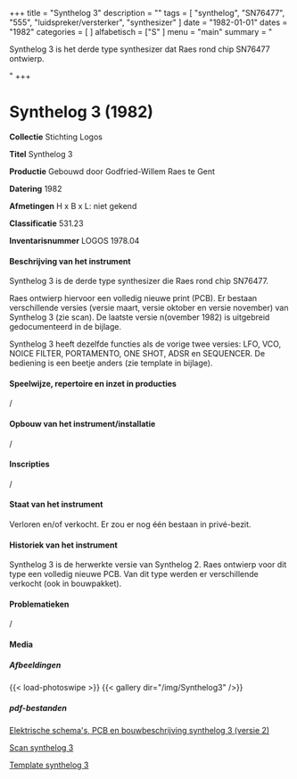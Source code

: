 ﻿+++
title = "Synthelog 3"
description = ""
tags = [ "synthelog", "SN76477", "555", "luidspreker/versterker", "synthesizer"
]
date = "1982-01-01"
dates = "1982"
categories = [
]
alfabetisch = ["S"
]
menu = "main"
summary = "<p>Synthelog 3 is het derde type synthesizer dat Raes rond chip SN76477 ontwierp.</p>"
+++

# Synthelog 3 (1982)


**Collectie**
Stichting Logos

**Titel**
Synthelog 3

**Productie**
Gebouwd door Godfried-Willem Raes te Gent

**Datering**
1982

**Afmetingen**
H x B x L: niet gekend

**Classificatie**
531.23

**Inventarisnummer**
LOGOS 1978.04

#### Beschrijving van het instrument
Synthelog 3 is de derde type synthesizer die Raes rond chip SN76477. 

Raes ontwierp hiervoor een volledig nieuwe print (PCB). Er bestaan verschillende versies (versie maart, versie oktober en versie november) van Synthelog 3 (zie scan). De laatste versie n(ovember 1982) is uitgebreid gedocumenteerd in de bijlage.

Synthelog 3 heeft dezelfde functies als de vorige twee versies: LFO, VCO, NOICE FILTER, PORTAMENTO, ONE SHOT, ADSR en SEQUENCER. De bediening is een beetje anders (zie template in bijlage).

#### Speelwijze, repertoire en inzet in producties
/

#### Opbouw van het instrument/installatie
/

#### Inscripties
/
#### Staat van het instrument
Verloren en/of verkocht. Er zou er nog één bestaan in privé-bezit.

#### Historiek van het instrument
Synthelog 3 is de herwerkte versie van Synthelog 2. Raes ontwierp voor dit type een volledig nieuwe PCB. Van dit type werden er verschillende verkocht (ook in bouwpakket).

#### Problematieken
/

#### Media
##### Afbeeldingen
{{< load-photoswipe >}}
{{< gallery dir="/img/Synthelog3" />}}

##### pdf-bestanden
[Elektrische schema's, PCB en bouwbeschrijving synthelog 3 (versie 2)](/logoscollectie/pdf/Synthelog3/Elektrische%20schema's,%20PCB%20en%20bouwbeschrijving%20synthelog%203%20(versie%202).pdf)

[Scan synthelog 3](/logoscollectie/pdf/Synthelog3/Scan%20synthelog%203.pdf)

[Template synthelog 3](/logoscollectie/pdf/Synthelog3/Template%20synthelog%203.pdf)